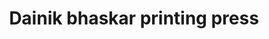 ---
title: "Dainik bhaskar printing press"
url: /sidguwan/dainik-bhaskar-printing-press/
shop: copyshop
---